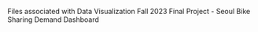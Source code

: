 Files associated with Data Visualization Fall 2023 Final Project - Seoul Bike Sharing Demand Dashboard 
